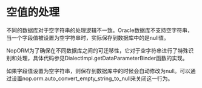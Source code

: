 # 空值的处理

不同的数据库对于空字符串的处理逻辑不一致。Oracle数据库不支持空字符串，当一个字段值被设置为空字符串时，实际保存到数据库中的是null值。

NopORM为了确保在不同数据库之间的可迁移性，它对于空字符串进行了特殊识别和处理，具体代码参见DialectImpl.getDataParameterBinder函数的实现。

如果字段值设置为空字符串，则保存到数据库中的时候会自动修改为null。可以通过设置nop.orm.auto_convert_empty_string_to_null来关闭这一行为。